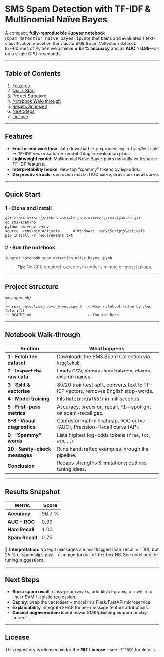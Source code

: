 # SMS Spam Detection with TF-IDF & Multinomial Naïve Bayes

A compact, **fully-reproducible Jupyter notebook** (<kbd>spam_detection_naive_bayes.ipynb</kbd>) that trains and evaluates a text-classification model on the classic SMS Spam Collection dataset.  
In ~60 lines of Python we achieve **≈ 96 % accuracy** and an **AUC ≈ 0.99**—all on a single CPU in seconds.

---

## Table of Contents
1. [Features](#features)  
2. [Quick Start](#quick-start)  
3. [Project Structure](#project-structure)  
4. [Notebook Walk-through](#notebook-walk-through)  
5. [Results Snapshot](#results-snapshot)  
6. [Next Steps](#next-steps)  
7. [License](#license)

---

## Features
- **End-to-end workflow**: data download → preprocessing → train/test split → TF-IDF vectorisation → model fitting → evaluation plots.  
- **Lightweight model**: Multinomial Naïve Bayes pairs naturally with sparse TF-IDF features.  
- **Interpretability hooks**: view top “spammy” tokens by log-odds.  
- **Diagnostic visuals**: confusion matrix, ROC curve, precision–recall curve.

---

## Quick Start

### 1 · Clone and install
```
git clone https://github.com/&lt;your-user&gt;/sms-spam-nb.git
cd sms-spam-nb
python -m venv .venv
source .venv/bin/activate      # Windows: .venv\Scripts\activate
pip install -r requirements.txt
```

### 2 · Run the notebook
```
jupyter notebook spam_detection_naive_bayes.ipynb
```

> **Tip:** No GPU required, executes in under a minute on most laptops.

---

## Project Structure
```
sms-spam-nb/
│
├─ spam_detection_naive_bayes.ipynb   ← Main notebook (step-by-step tutorial)
└─ README.md                          ← You are here
```

---

## Notebook Walk-through

| Section | What happens |
|---------|--------------|
| **1 · Fetch the dataset** | Downloads the SMS Spam Collection via `kagglehub`. |
| **2 · Inspect the raw data** | Loads CSV, shows class balance, cleans column names. |
| **3 · Split & vectorise** | 80/20 train/test split, converts text to TF-IDF vectors, removes English stop-words. |
| **4 · Model training** | Fits `MultinomialNB()` in milliseconds. |
| **5 · First-pass metrics** | Accuracy, precision, recall, F1—spotlight on spam-recall gap. |
| **6–8 · Visual diagnostics** | Confusion matrix heatmap, ROC curve (AUC), Precision-Recall curve (AP). |
| **9 · “Spammy” words** | Lists highest log-odds tokens (`free`, `txt`, `win`, …). |
| **10 · Sanity-check messages** | Runs handcrafted examples through the pipeline. |
| **Conclusion** | Recaps strengths & limitations; outlines tuning ideas. |

---

## Results Snapshot
| Metric | Score |
|--------|-------|
| **Accuracy** | 96.7 % |
| **AUC - ROC** | 0.99 |
| **Ham Recall** | 1.00 |
| **Spam Recall** | 0.75 |

🔎 **Interpretation:** No legit messages are mis-flagged (ham recall = 1.00), but 25 % of spam slips past—common for out-of-the-box NB. See notebook for tuning suggestions.

---

## Next Steps
* **Boost spam recall**: class-prior tweaks, add bi-/tri-grams, or switch to linear SVM / logistic regression.  
* **Deploy**: wrap the vectoriser + model in a Flask/FastAPI microservice.  
* **Explainability**: integrate SHAP for per-message feature attributions.  
* **Dataset augmentation**: blend newer SMS/phishing corpora to stay current.

---

## License
This repository is released under the **MIT License**—see `LICENSE` for details.
